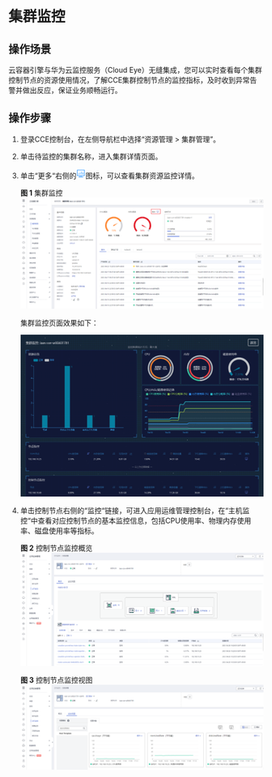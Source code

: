 # 集群监控<a name="cce_01_0040"></a>

## 操作场景<a name="section74121337193119"></a>

云容器引擎与华为云监控服务（Cloud Eye）无缝集成，您可以实时查看每个集群控制节点的资源使用情况，了解CCE集群控制节点的监控指标，及时收到异常告警并做出反应，保证业务顺畅运行。

## 操作步骤<a name="section97291751505"></a>

1.  登录CCE控制台，在左侧导航栏中选择“资源管理 \> 集群管理”。
2.  单击待监控的集群名称，进入集群详情页面。
3.  单击“更多“右侧的![](figures/zh-cn_image_0172245016.png)图标，可以查看集群资源监控详情。

    **图 1**  集群监控<a name="fig433074161415"></a>  
    ![](figures/集群监控.png "集群监控")

    集群监控页面效果如下：

    ![](figures/zh-cn_image_0000001105268446.png)

4.  单击控制节点右侧的“监控“链接，可进入应用运维管理控制台，在“主机监控“中查看对应控制节点的基本监控信息，包括CPU使用率、物理内存使用率、磁盘使用率等指标。

    **图 2**  控制节点监控概览<a name="fig13262105482511"></a>  
    ![](figures/控制节点监控概览.png "控制节点监控概览")

    **图 3**  控制节点监控视图<a name="fig113801488155"></a>  
    ![](figures/控制节点监控视图.png "控制节点监控视图")


